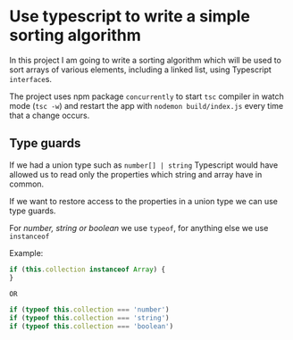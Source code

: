 # Use typescript to write a simple sorting algorithm
In this project I am going to write a sorting algorithm which will be used to sort arrays of various elements, including a linked list, using Typescript `interface`s.

The project uses npm package `concurrently` to start `tsc` compiler in watch mode (`tsc -w`) and restart the app with `nodemon build/index.js` every time that a change occurs.

## Type guards

If we had a union type such as `number[] | string` Typescript would have allowed us to read only the properties which string and array have in common.

If we want to restore  access to the properties in a union type we can use type guards.

For *number, string or boolean* we use `typeof`, for anything else we use `instanceof`

Example:

```typescript
if (this.collection instanceof Array) {
}

OR

if (typeof this.collection === 'number')
if (typeof this.collection === 'string')
if (typeof this.collection === 'boolean')
```